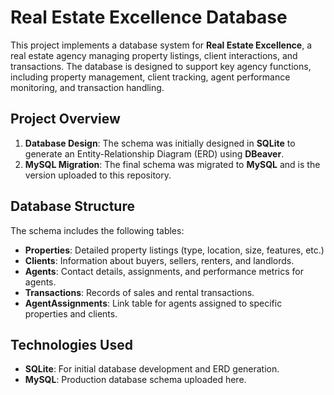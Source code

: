 # Real Estate Excellence Database

This project implements a database system for **Real Estate Excellence**, a real estate agency managing property listings, client interactions, and transactions. The database is designed to support key agency functions, including property management, client tracking, agent performance monitoring, and transaction handling.

## Project Overview

1. **Database Design**: The schema was initially designed in **SQLite** to generate an Entity-Relationship Diagram (ERD) using **DBeaver**.
2. **MySQL Migration**: The final schema was migrated to **MySQL** and is the version uploaded to this repository.

## Database Structure

The schema includes the following tables:

- **Properties**: Detailed property listings (type, location, size, features, etc.)
- **Clients**: Information about buyers, sellers, renters, and landlords.
- **Agents**: Contact details, assignments, and performance metrics for agents.
- **Transactions**: Records of sales and rental transactions.
- **AgentAssignments**: Link table for agents assigned to specific properties and clients.

## Technologies Used

- **SQLite**: For initial database development and ERD generation.
- **MySQL**: Production database schema uploaded here.
